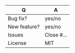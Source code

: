 | Q            | A
| ------------ | ---
| Bug fix?     | yes/no
| New feature? | yes/no
| Issues       | Close #... <!-- prefix each issue number with "Close #" -->
| License      | MIT

<!--
Replace this notice by a description of your feature/bug fix.
This will help reviewers and should be a good start for the documentation.

Additionally:
 - Always add tests and ensure they pass.
-->
